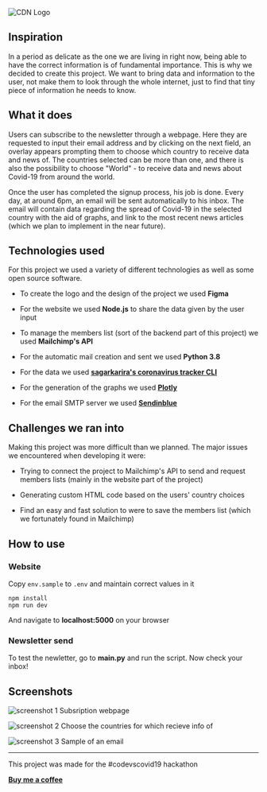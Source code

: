 ![CDN Logo][logo]

## Inspiration

In a period as delicate as the one we are living in right now, being able to have the correct information is of fundamental importance. This is why we decided to create this project. We want to bring data and information to the user, not make them to look through the whole internet, just to find that tiny piece of information he needs to know.

## What it does

Users can subscribe to the newsletter through a webpage. Here they are requested to input their email address and by clicking on the next field, an overlay appears prompting them to choose which country to receive data and news of. The countries selected can be more than one, and there is also the possibility to choose "World" - to receive data and news about Covid-19 from around the world.

Once the user has completed the signup process, his job is done. Every day, at around 6pm, an email will be sent automatically to his inbox. The email will contain data regarding the spread of Covid-19 in the selected country with the aid of graphs, and link to the most recent news articles (which we plan to implement in the near future).

## Technologies used

For this project we used a variety of different technologies as well as some open source software.

- To create the logo and the design of the project we used **Figma**

- For the website we used **Node.js** to share the data given by the user input

- To manage the members list (sort of the backend part of this project) we used **Mailchimp's API**

- For the automatic mail creation and sent we used **Python 3.8**

- For the data we used [<u>**sagarkarira's coronavirus tracker CLI**</u>][github_link_1]

- For the generation of the graphs we used [<u>**Plotly**</u>][link_2]

- For the email SMTP server we used [<u>**Sendinblue**</u>][link_3]

## Challenges we ran into

Making this project was more difficult than we planned. The major issues we encountered when developing it were:

- Trying to connect the project to Mailchimp's API to send and request members lists (mainly in the website part of the project)

- Generating custom HTML code based on the users' country choices

- Find an easy and fast solution to were to save the members list (which we fortunately found in Mailchimp)

## How to use

### Website

Copy `env.sample` to `.env` and maintain correct values in it

```
npm install
npm run dev
```

And navigate to **localhost:5000** on your browser

### Newsletter send

To test the newletter, go to **main.py** and run the script.
Now check your inbox!

## Screenshots

![screenshot 1](./branding/screenshots/screen-1.png)
Subsription webpage

![screenshot 2](./branding/screenshots/screen-2.png)
Choose the countries for which recieve info of

![screenshot 3](./branding/screenshots/screen-3.png)
Sample of an email

---

This project was made for the #codevscovid19 hackathon

[**Buy me a coffee**][bmc]

[logo]: ./branding/logo-extended.png
[github_link_1]: https://github.com/sagarkarira/coronavirus-tracker-cli
[link_2]: https://plotly.com/
[link_3]: https://www.sendinblue.com/
[bmc]: https://www.buymeacoffee.com/edoriggio
 

